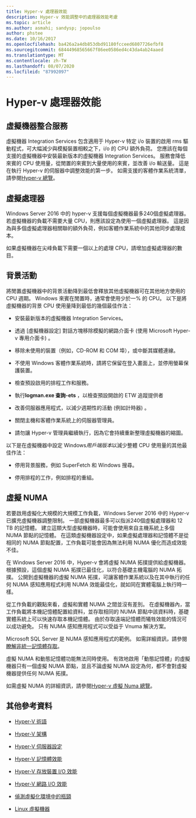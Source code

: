 ```yaml
---
title: Hyper-v 處理器效能
description: Hyper-v 效能調整中的處理器效能考慮
ms.topic: article
ms.author: asmahi; sandysp; jopoulso
author: phstee
ms.date: 10/16/2017
ms.openlocfilehash: ba426a2a4db853dbd91180fcceed6807726efbf8
ms.sourcegitcommit: 68444968565667f86ee0586ed4c43da4ab24aaed
ms.translationtype: MT
ms.contentlocale: zh-TW
ms.lasthandoff: 08/07/2020
ms.locfileid: "87992097"
---
```

# <a name="hyper-v-processor-performance"></a>Hyper-v 處理器效能


## <a name="virtual-machine-integration-services"></a>虛擬機器整合服務

虛擬機器 Integration Services 包含適用于 Hyper-v 特定 i/o 裝置的啟用 rms 驅動程式，可大幅減少與模擬裝置相較之下，i/o 的 CPU 額外負荷。 您應該在每個支援的虛擬機器中安裝最新版本的虛擬機器 Integration Services。 服務會降低來賓的 CPU 使用量，從閒置的來賓到大量使用的來賓，並改善 i/o 輸送量。 這是在執行 Hyper-v 的伺服器中調整效能的第一步。 如需支援的客體作業系統清單，請參閱[Hyper-v 總覽](/previous-versions/windows/it-pro/windows-server-2012-R2-and-2012/hh831531(v=ws.11))。

## <a name="virtual-processors"></a>虛擬處理器

Windows Server 2016 中的 hyper-v 支援每個虛擬機器最多240個虛擬處理器。 若虛擬機器的負載不需要大量 CPU，則應該設定為使用一個虛擬處理器。 這是因為與多個虛擬處理器相關聯的額外負荷，例如客體作業系統中的其他同步處理成本。

如果虛擬機器在尖峰負載下需要一個以上的處理 CPU，請增加虛擬處理器的數目。

## <a name="background-activity"></a>背景活動

將閒置虛擬機器中的背景活動降到最低會釋放其他虛擬機器可在其他地方使用的 CPU 週期。 Windows 來賓在閒置時，通常會使用少於一% 的 CPU。 以下是將虛擬機器的背景 CPU 使用量降到最低的幾個最佳作法：

-   安裝最新版本的虛擬機器 Integration Services。

-   透過 [虛擬機器設定] 對話方塊移除模擬的網路介面卡 (使用 Microsoft Hyper-v 專用介面卡) 。

-   移除未使用的裝置（例如，CD-ROM 和 COM 埠），或中斷其媒體連線。

-   不使用 Windows 客體作業系統時，請將它保留在登入畫面上，並停用螢幕保護裝置。

-   檢查預設啟用的排程工作和服務。

-   執行**logman.exe 查詢-ets** ，以檢查預設開啟的 ETW 追蹤提供者

-   改善伺服器應用程式，以減少週期性的活動 (例如計時器) 。

-   關閉主機和客體作業系統上的伺服器管理員。

-   請勿讓 Hyper-v 管理員繼續執行，因為它會持續重新整理虛擬機器的縮圖。

以下是在虛擬機器中設定 Windows*用戶端版本*以減少整體 CPU 使用量的其他最佳作法：

-   停用背景服務，例如 SuperFetch 和 Windows 搜尋。

-   停用排程的工作，例如排程的重組。

## <a name="virtual-numa"></a>虛擬 NUMA

若要啟用虛擬化大規模的大規模工作負載，Windows Server 2016 中的 Hyper-v 已擴充虛擬機器調整限制。 一部虛擬機器最多可以指派240個虛擬處理器和 12 TB 的記憶體。 建立這類大型虛擬機器時，可能會使用來自主機系統上多個 NUMA 節點的記憶體。 在這類虛擬機器設定中，如果虛擬處理器和記憶體不是從相同的 NUMA 節點配置，工作負載可能會因為無法利用 NUMA 優化而造成效能不佳。

在 Windows Server 2016 中，Hyper-v 會將虛擬 NUMA 拓撲提供給虛擬機器。 根據預設，這個虛擬 NUMA 拓撲已最佳化，以符合基礎主機電腦的 NUMA 拓撲。 公開到虛擬機器的虛擬 NUMA 拓撲，可讓客體作業系統以及在其中執行的任何 NUMA 感知應用程式利用 NUMA 效能最佳化，就如同在實體電腦上執行時一樣。

從工作負載的觀點來看，虛擬和實體 NUMA 之間並沒有差別。 在虛擬機器內，當工作負載將本機記憶體配置給資料，並存取相同的 NUMA 節點中該資料時，基礎實體系統上可以快速存取本機記憶體。 由於存取遠端記憶體而犧牲效能的情況可以成功避免。 只有 NUMA 感知應用程式可以受益于 Vnuma 解決方案。

Microsoft SQL Server 是 NUMA 感知應用程式的範例。 如需詳細資訊，請參閱[瞭解非統一記憶體存取](/previous-versions/sql/sql-server-2008-r2/ms178144(v=sql.105))。

虛擬 NUMA 和動態記憶體功能無法同時使用。 有效地啟用「動態記憶體」的虛擬機器只有一個虛擬 NUMA 節點，並且不論虛擬 NUMA 設定為何，都不會對虛擬機器提供任何 NUMA 拓撲。

如需虛擬 NUMA 的詳細資訊，請參閱[Hyper-v 虛擬 Numa 總覽](/previous-versions/windows/it-pro/windows-server-2012-R2-and-2012/dn282282(v=ws.11))。

## <a name="additional-references"></a>其他參考資料

-   [Hyper-V 術語](terminology.md)

-   [Hyper-V 架構](architecture.md)

-   [Hyper-V 伺服器設定](configuration.md)

-   [Hyper-V 記憶體效能](memory-performance.md)

-   [Hyper-V 存放裝置 I/O 效能](storage-io-performance.md)

-   [Hyper-V 網路 I/O 效能](network-io-performance.md)

-   [偵測虛擬化環境中的瓶頸](detecting-virtualized-environment-bottlenecks.md)

-   [Linux 虛擬機器](linux-virtual-machine-considerations.md)